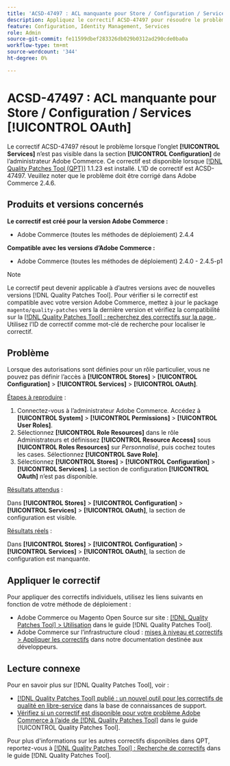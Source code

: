 ```yaml
---
title: 'ACSD-47497 : ACL manquante pour Store / Configuration / Services [!UICONTROL OAuth]'
description: Appliquez le correctif ACSD-47497 pour résoudre le problème Adobe Commerce lorsque des autorisations sont définies pour un rôle particulier. Vous ne pouvez pas définir l’accès à la section de configuration.
feature: Configuration, Identity Management, Services
role: Admin
source-git-commit: fe11599dbef283326db029b0312ad290cde0ba0a
workflow-type: tm+mt
source-wordcount: '344'
ht-degree: 0%

---
```


# ACSD-47497 : ACL manquante pour Store / Configuration / Services [!UICONTROL OAuth]

Le correctif ACSD-47497 résout le problème lorsque l’onglet **[!UICONTROL Services]** n’est pas visible dans la section **[!UICONTROL Configuration]** de l’administrateur Adobe Commerce. Ce correctif est disponible lorsque [[!DNL Quality Patches Tool (QPT)]](https://experienceleague.adobe.com/en/docs/commerce-knowledge-base/kb/announcements/commerce-announcements/magento-quality-patches-released-new-tool-to-self-serve-quality-patches) 1.1.23 est installé. L’ID de correctif est ACSD-47497. Veuillez noter que le problème doit être corrigé dans Adobe Commerce 2.4.6.

## Produits et versions concernés

**Le correctif est créé pour la version Adobe Commerce :**
* Adobe Commerce (toutes les méthodes de déploiement) 2.4.4

**Compatible avec les versions d’Adobe Commerce :**
* Adobe Commerce (toutes les méthodes de déploiement) 2.4.0 - 2.4.5-p1

>[!NOTE]
>
>Le correctif peut devenir applicable à d’autres versions avec de nouvelles versions [!DNL Quality Patches Tool]. Pour vérifier si le correctif est compatible avec votre version Adobe Commerce, mettez à jour le package `magento/quality-patches` vers la dernière version et vérifiez la compatibilité sur la [[!DNL Quality Patches Tool] : recherchez des correctifs sur la page ](https://experienceleague.adobe.com/tools/commerce-quality-patches/index.html). Utilisez l’ID de correctif comme mot-clé de recherche pour localiser le correctif.

## Problème

Lorsque des autorisations sont définies pour un rôle particulier, vous ne pouvez pas définir l’accès à **[!UICONTROL Stores]** > **[!UICONTROL Configuration]** > **[!UICONTROL Services]** > **[!UICONTROL OAuth]**.

<u>Étapes à reproduire</u> :

1. Connectez-vous à l’administrateur Adobe Commerce. Accédez à **[!UICONTROL System]** > **[!UICONTROL Permissions]** > **[!UICONTROL User Roles]**.
1. Sélectionnez **[!UICONTROL Role Resources]** dans le rôle Administrateurs et définissez **[!UICONTROL Resource Access]** sous **[!UICONTROL Roles Resources]** sur _Personnalisé_, puis cochez toutes les cases. Sélectionnez **[!UICONTROL Save Role]**.
1. Sélectionnez **[!UICONTROL Stores]** > **[!UICONTROL Configuration]** > **[!UICONTROL Services]**. La section de configuration **[!UICONTROL OAuth]** n’est pas disponible.

<u>Résultats attendus</u> :

Dans **[!UICONTROL Stores]** > **[!UICONTROL Configuration]** > **[!UICONTROL Services]** > **[!UICONTROL OAuth]**, la section de configuration est visible.

<u>Résultats réels</u> :

Dans **[!UICONTROL Stores]** > **[!UICONTROL Configuration]** > **[!UICONTROL Services]** > **[!UICONTROL OAuth]**, la section de configuration est manquante.

## Appliquer le correctif

Pour appliquer des correctifs individuels, utilisez les liens suivants en fonction de votre méthode de déploiement :

* Adobe Commerce ou Magento Open Source sur site : [[!DNL Quality Patches Tool] > Utilisation](/help/tools/quality-patches-tool/usage.md) dans le guide [!DNL Quality Patches Tool].
* Adobe Commerce sur l’infrastructure cloud : [mises à niveau et correctifs > Appliquer les correctifs](https://experienceleague.adobe.com/docs/commerce-cloud-service/user-guide/develop/upgrade/apply-patches.html) dans notre documentation destinée aux développeurs.

## Lecture connexe

Pour en savoir plus sur [!DNL Quality Patches Tool], voir :

* [[!DNL Quality Patches Tool] publié : un nouvel outil pour les correctifs de qualité en libre-service](https://experienceleague.adobe.com/en/docs/commerce-knowledge-base/kb/announcements/commerce-announcements/magento-quality-patches-released-new-tool-to-self-serve-quality-patches) dans la base de connaissances de support.
* [Vérifiez si un correctif est disponible pour votre problème Adobe Commerce à l’aide de  [!DNL Quality Patches Tool]](/help/tools/quality-patches-tool/patches-available-in-qpt/check-patch-for-magento-issue-with-magento-quality-patches.md) dans le guide [!UICONTROL Quality Patches Tool].


Pour plus d&#39;informations sur les autres correctifs disponibles dans QPT, reportez-vous à [[!DNL Quality Patches Tool] : Recherche de correctifs](https://experienceleague.adobe.com/tools/commerce-quality-patches/index.html) dans le guide [!DNL Quality Patches Tool].
